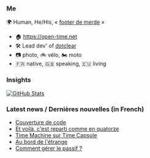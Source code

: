 ### Me

🌍 Human, He/His, « [footer de merde](https://open-time.net/post/2013/07/17/La-veritable-histoire-du-Footer-de-merde-) » 
* 🏠 https://open-time.net 
* 🛠️ Lead dev' of [dotclear](https://git.dotclear.org/dev/dotclear)
* 📷 photo, 🚲 vélo, 🏍️ moto 
* 🇫🇷 native, 🇬🇧 speaking, 🇪🇺 living

### Insights

[![GitHub Stats](https://github-readme-stats-sigma-five.vercel.app/api?username=franck-paul)](https://github.com/franck-paul)

### Latest news / Dernières nouvelles (in French)

<!-- BLOG-POST-LIST:START -->
- [Couverture de code](https://open-time.net/post/2025/08/09/Couverture-de-code)
- [Et voilà, c&#39;est reparti comme en quatorze](https://open-time.net/post/2025/08/08/Et-voila-c-est-reparti-comme-en-quatorze)
- [Time Machine sur Time Capsule](https://open-time.net/post/2025/08/07/Time-Machine-sur-Time-Capsule)
- [Au bord de l&#39;étrange](https://open-time.net/post/2025/08/06/Au-bord-de-l-etrange)
- [Comment gérer le passif ?](https://open-time.net/post/2025/08/05/Comment-gerer-le-passif)
<!-- BLOG-POST-LIST:END -->
